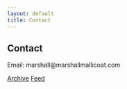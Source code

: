 ```yaml
---
layout: default
title: Contact
---
```

<article>
	<h1 class="title">Contact</h1>
	<p>Email: marshall@marshallmallicoat.com</p>
</article>

<footer>
	<p class="nav">
		<span class="left">
			<a href="/archive.html">Archive</a>
		</span>
		<span class="right">
			<a href="/feed.xml">Feed</a>
		</span>
	</p>
</footer>
